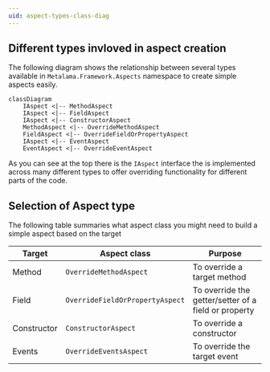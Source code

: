 ```yaml
---
uid: aspect-types-class-diag
---
```


## Different types invloved in aspect creation  
The following diagram shows the relationship between several types available in `Metalama.Framework.Aspects` namespace to create simple aspects easily. 

```mermaid
classDiagram
    IAspect <|-- MethodAspect
    IAspect <|-- FieldAspect
    IAspect <|-- ConstructorAspect
    MethodAspect <|-- OverrideMethodAspect
    FieldAspect <|-- OverrideFieldOrPropertyAspect 
    IAspect <|-- EventAspect
    EventAspect <|-- OverrideEventAspect
```

As you can see at the top there is the `IAspect` interface the is implemented across many different types to offer overriding functionality for different parts of the code. 



## Selection of Aspect type 
The following table summaries what aspect class you might need to build a simple aspect based on the target 


|Target | Aspect class | Purpose 
|-------|-------------|------------
| Method | `OverrideMethodAspect` | To override a target method 
| Field  | `OverrideFieldOrPropertyAspect` | To override the getter/setter of a field or property 
| Constructor | `ConstructorAspect` | To override a constructor  
| Events | `OverrideEventsAspect` | To override the target event  